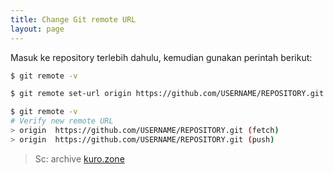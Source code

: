 ```yaml
---
title: Change Git remote URL
layout: page
---
```


Masuk ke repository terlebih dahulu, kemudian gunakan perintah berikut:

```bash
$ git remote -v
```
```bash
$ git remote set-url origin https://github.com/USERNAME/REPOSITORY.git
```
```bash
$ git remote -v
# Verify new remote URL
> origin  https://github.com/USERNAME/REPOSITORY.git (fetch)
> origin  https://github.com/USERNAME/REPOSITORY.git (push)
```

> Sc: archive [kuro.zone](http://kuro.zone)
